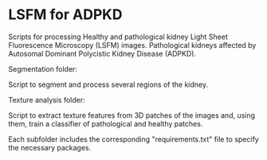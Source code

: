 # LSFM for ADPKD
Scripts for processing Healthy and pathological kidney Light Sheet Fluorescence Microscopy (LSFM) images. Pathological kidneys affected by Autosomal Dominant Polycistic Kidney Disease (ADPKD). 

Segmentation folder:

Script to segment and process several regions of the kidney.


Texture analysis folder:

Script to extract texture features from 3D patches of the images and, using them, train a classifier of pathological and healthy patches.

Each subfolder includes the corresponding "requirements.txt" file to specify the necessary packages.